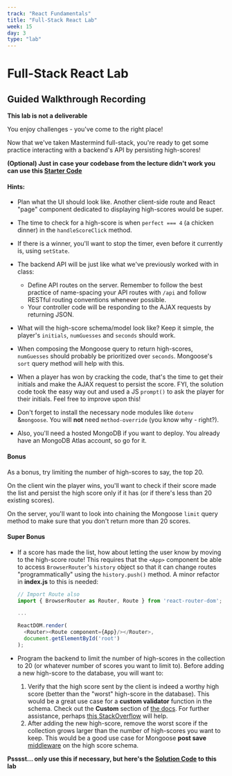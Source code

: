 ```yaml
---
track: "React Fundamentals"
title: "Full-Stack React Lab"
week: 15
day: 3
type: "lab"
---
```



# Full-Stack React Lab

## Guided Walkthrough Recording


**This lab is not a deliverable**

You enjoy challenges - you've come to the right place!

Now that we've taken Mastermind full-stack, you're ready to get some practice interacting with a backend's API by persisting high-scores!

**(Optional) Just in case your codebase from the lecture didn't work you can use this <a href="./react-mastermind-starter.zip" download>Starter Code</a>**


#### Hints:

- Plan what the UI should look like. Another client-side route and React "page" component dedicated to displaying high-scores would be super.

- The time to check for a high-score is when `perfect === 4` (a chicken dinner) in the `handleScoreClick` method.

- If there is a winner, you'll want to stop the timer, even before it currently is, using `setState`.

- The backend API will be just like what we've previously worked with in class:
	- Define API routes on the server. Remember to follow the best practice of name-spacing your API routes with `/api` and follow RESTful routing conventions whenever possible.
	- Your controller code will be responding to the AJAX requests by returning JSON.

- What will the high-score schema/model look like? Keep it simple, the player's `initials`, `numGuesses` and `seconds` should work.

- When composing the Mongoose query to return high-scores, `numGuesses` should probably be prioritized over `seconds`. Mongoose's `sort` query method will help with this.

- When a player has won by cracking the code, that's the time to get their initials and make the AJAX request to persist the score. FYI, the solution code took the easy way out and used a JS `prompt()` to ask the player for their initials. Feel free to improve upon this!

- Don't forget to install the necessary node modules like `dotenv` &`mongoose`. You will **not** need `method-override` (you know why - right?).

- Also, you'll need a hosted MongoDB if you want to deploy. You already have an MongoDB Atlas account, so go for it.

#### Bonus

As a bonus, try limiting the number of high-scores to say, the top 20.

On the client win the player wins, you'll want to check if their score made the list and persist the high score only if it has (or if there's less than 20 existing scores).

On the server, you'll want to look into chaining the Mongoose `limit` query method to make sure that you don't return more than 20 scores.

#### Super Bonus

- If a score has made the list, how about letting the user know by moving to the high-score route! This requires that the `<App>` component be able to access `BrowserRouter`'s `history` object so that it can change routes "programmatically" using the `history.push()` method. A minor refactor in **index.js** to this is needed:

	```js
	// Import Route also
	import { BrowserRouter as Router, Route } from 'react-router-dom';
	
	...
	
	ReactDOM.render(
	  <Router><Route component={App}/></Router>,
	  document.getElementById('root')
	);
	```

- Program the backend to limit the number of high-scores in the collection to 20 (or whatever number of scores you want to limit to). Before adding a new high-score to the database, you will want to:
	1. Verify that the high score sent by the client is indeed a worthy high score (better than the "worst" high-score in the database). This would be a great use case for a **custom validator** function in the schema.  Check out the **Custom** section of [the docs](http://mongoosejs.com/docs/validation.html). For further assistance, perhaps [this StackOverflow](https://stackoverflow.com/questions/43962430/mongoose-how-to-prevent-mongodb-to-save-duplicate-email-records-in-database) will help.
	2. After adding the new high-score, remove the worst score if the collection grows larger than the number of high-scores you want to keep.  This would be a good use case for Mongoose **post save** [middleware](http://mongoosejs.com/docs/middleware.html) on the high score schema.


**Psssst... only use this if necessary, but here's the <a href="./react-mastermind-solution.zip" download>Solution Code</a> to this lab**





